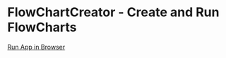 <h1>FlowChartCreator - Create and Run FlowCharts</h1>
<a href="https://mineplayz.github.io/FlowChartCreator/">Run App in Browser</a>
